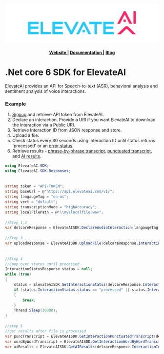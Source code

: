 <p align="center">
<img src="https://raw.githubusercontent.com/NICEElevateAI/NICEElevateAI/main/images/ElevateAI-blue-red-logo.png" />
</p>

<div align="center"><a name="menu"></a>
  <h4>
    <a href="https://www.elevateai.com">
      Website
    </a>
    <span> | </span> 
    <a href="https://docs.elevateai.com">
      Documentation
    </a>
    <span> | </span>
    <a href="https://www.elevateai.com/blogs">
      Blog
    </a>
  </h4>
</div>

# .Net core 6 SDK for ElevateAI

[ElevateAI](https://www.elevateai.com) provides an API for Speech-to-text (ASR), behavioral analysis and sentiment analysis of voice interactions.

### Example
1. [Signup](https://app.elevateai.com) and retrieve API token from ElevateAI.
1. Declare an interaction. Provide a URI if you want ElevateAI to download the interaction via a Public URI.
2. Retrieve Interaction ID from JSON response and store.
3. Upload a file.
4. Check status every 30 seconds using Interaction ID until status returns 'processed' or an [error status](https://docs.elevateai.com/tutorials/check-the-processing-status).
5. Retrieve results - [phrase-by-phrase transcript](https://docs.elevateai.com/tutorials/get-phrase-by-phrase-transcript), [punctuated transcript](https://docs.elevateai.com/tutorials/get-punctuated-transcript), and [AI results](https://docs.elevateai.com/tutorials/get-cx-ai).

```c#
using ElevateAI.SDK;
using ElevateAI.SDK.Responses;


string token = "API-TOKEN";
string baseUrl = @"https://api.elevateai.com/v1/";
string langaugeTag = "en-us";
string vert = "default";
string transcriptionMode = "highAccuracy";
string localFilePath = @"\\my\localfile.wav";

//Step 1,2
var delcareResponse = ElevateAISDK.DeclareAudioInteraction(langaugeTag, vert, transcriptionMode, token, true, null, baseUrl);

//Step 3
var uploadResponse = ElevateAISDK.UploadFile(delcareResponse.InteractionIdentifier.Value.ToString(), token, localFilePath, baseUrl);


//Step 4
//Loop over status until processed
InteractionStatusResponse status = null;
while (true)
{
    status = ElevateAISDK.GetInteractionStatus(delcareResponse.InteractionIdentifier.Value.ToString(), token, baseUrl);
    if (status.InteractionStatus.status == "processed" || status.InteractionStatus.status == "fileUploadFailed" || status.InteractionStatus.status == "fileDownloadFailed" || status.InteractionStatus.status == "processingFailed")
    {
        break;
    }
    Thread.Sleep(30000);
}

//step 5
//get results after file is processed 
var puncTranscript = ElevateAISDK.GetInteractionPunctuatedTranscript(delcareResponse.InteractionIdentifier.Value.ToString(), token, baseUrl);
var wordByWordTranscript = ElevateAISDK.GetInteractionWordByWordTranscript(delcareResponse.InteractionIdentifier.Value.ToString(), token, baseUrl);
var aiResults = ElevateAISDK.GetAIResults(delcareResponse.InteractionIdentifier.Value.ToString(), token, baseUrl);

```
